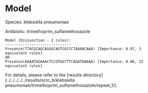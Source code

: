 
# Model

Species: klebsiella pneumoniae

Antibiotic: trimethoprim_sulfamethoxazole

```
Model (Disjunction - 2 rules):
------------------------------
Presence(TTACGCAGCAGGGCAGTCGCCCTAAAACAAA) [Importance: 0.97, 3 equivalent rules]
OR
Presence(AAAATGGAAACTCCGTGGTTTCAGATAAAAA) [Importance: 0.08, 22 equivalent rules]

```

For details, please refer to the [results directory](../../../../../results/scm_b/klebsiella pneumoniae/trimethoprim_sulfamethoxazole/repeat_1/).

